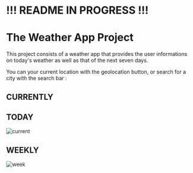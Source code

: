 # !!! README IN PROGRESS !!!

# The Weather App Project

This project consists of a weather app that provides the user informations on today's weather as well as that of the next seven days.

You can your current location with the geolocation button, or search for a city with the search bar :

## CURRENTLY



## TODAY

![current](https://github.com/Claken/Piscine_Flutter/assets/51683861/5fa8d66a-df7a-4d5a-9362-a2df89f4687c)

## WEEKLY

![week](https://github.com/Claken/Piscine_Flutter/assets/51683861/d11298a3-2404-4f85-899a-bfb09b05bada)


